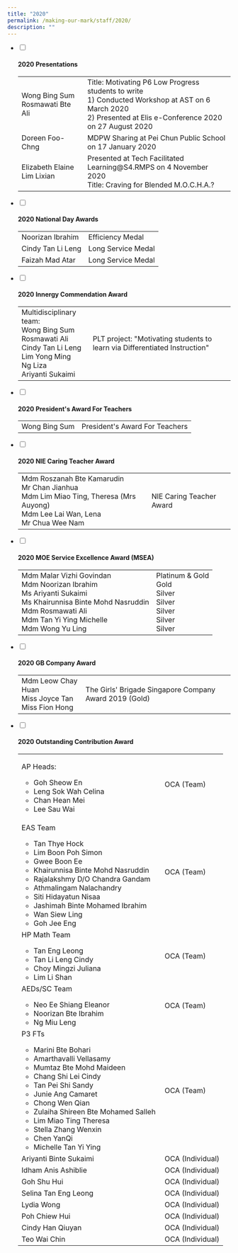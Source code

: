 ```yaml
---
title: "2020"
permalink: /making-our-mark/staff/2020/
description: ""
---
```

<ul class="jekyllcodex_accordion">
<li><input id="accordion1" type="checkbox"> <label for="accordion1"><h4><strong>2020 Presentations</strong></h4></label>
<div>
<table>
<tbody>
<tr>
<td>Wong Bing Sum<br>Rosmawati Bte Ali</td>
<td>Title: Motivating P6 Low Progress students to write<br>1) Conducted Workshop at AST on 6 March 2020<br>2) Presented at Elis e-Conference 2020 on 27 August 2020</td>
</tr>
<tr>
<td>Doreen Foo-Chng&nbsp;</td>
<td>MDPW Sharing at Pei Chun Public School on 17 January 2020</td>
</tr>
<tr>
<td>Elizabeth Elaine Lim Lixian&nbsp;</td>
<td>Presented at Tech Facilitated Learning@S4.RMPS on 4 November 2020<br>Title: Craving for Blended M.O.C.H.A.?</td>
</tr>
</tbody>
</table>
</div>
</li>
<li><input id="accordion2" type="checkbox"> <label for="accordion2"><h4><strong>2020 National Day Awards</strong></h4></label>
<div>
<table>
<tbody>
<tr>
<td>Noorizan Ibrahim</td>
<td>Efficiency Medal</td>
</tr>
<tr>
<td>Cindy Tan Li Leng</td>
<td>Long Service Medal</td>
</tr>
<tr>
<td>Faizah Mad Atar</td>
<td>Long Service Medal</td>
</tr>
</tbody>
</table>
</div>
</li>
<li><input id="accordion3" type="checkbox"> <label for="accordion3"><h4><strong>2020 Innergy Commendation Award</strong></h4></label>
<div>
<table>
<tbody>
<tr>
<td>Multidisciplinary team:<br>Wong Bing Sum<br>Rosmawati Ali<br>Cindy Tan Li Leng<br>Lim Yong Ming<br>Ng Liza<br>Ariyanti Sukaimi</td>
<td>PLT project: "Motivating students to learn via Differentiated Instruction"</td>
</tr>
</tbody>
</table>
</div>
</li>
<li><input id="accordion4" type="checkbox"> <label for="accordion4"><h4><strong>2020 President's Award For Teachers</strong></h4></label>
<div>
<table>
<tbody>
<tr>
<td>Wong Bing Sum</td>
<td>President's Award For Teachers</td>
</tr>
</tbody>
</table>
</div>
</li>
<li><input id="accordion5" type="checkbox"> <label for="accordion5"><h4><strong>2020 NIE Caring Teacher Award</strong></h4></label>
<div>
<table>
<tbody>
<tr>
<td>Mdm Roszanah Bte Kamarudin<br>Mr Chan Jianhua<br>Mdm Lim Miao Ting, Theresa (Mrs Auyong)<br>Mdm Lee Lai Wan, Lena<br>Mr Chua Wee Nam</td>
<td>NIE Caring Teacher Award</td>
</tr>
</tbody>
</table>
</div>
</li>
<li><input id="accordion6" type="checkbox"> <label for="accordion6"><h4><strong>2020 MOE Service Excellence Award (MSEA)</strong></h4></label>
<div>
<table>
<tbody>
<tr>
<td>Mdm Malar Vizhi Govindan<br>Mdm Noorizan Ibrahim<br>Ms Ariyanti Sukaimi<br>Ms Khairunnisa Binte Mohd Nasruddin<br>Mdm Rosmawati Ali<br>Mdm Tan Yi Ying Michelle<br>Mdm Wong Yu Ling&nbsp;</td>
<td>Platinum &amp; Gold<br>Gold<br>Silver<br>Silver<br>Silver<br>Silver<br>Silver</td>
</tr>
</tbody>
</table>
</div>
</li>
<li><input id="accordion7" type="checkbox"> <label for="accordion7"><h4><strong>2020 GB Company Award</strong></h4></label>
<div>
<table>
<tbody>
<tr>
<td>Mdm Leow Chay Huan<br>Miss Joyce Tan<br>Miss Fion Hong</td>
<td>The Girls' Brigade Singapore Company Award 2019 (Gold)</td>
</tr>
</tbody>
</table>
</div>
</li>
<li><input id="accordion8" type="checkbox"> <label for="accordion8"><h4><strong>2020 Outstanding Contribution Award</strong></h4></label>
<div>
<table>
<tbody>
<tr>
<td>
<p>AP Heads:</p>
<ul>
<li>Goh Sheow En</li>
<li>Leng Sok Wah Celina&nbsp;</li>
<li>Chan Hean Mei&nbsp;</li>
<li>Lee Sau Wai</li>
</ul>
</td>
<td>OCA (Team)</td>
</tr>
<tr>
<td>
<p>EAS Team&nbsp;</p>
<ul>
<li>Tan Thye Hock&nbsp;</li>
<li>Lim Boon Poh Simon</li>
<li>Gwee Boon Ee&nbsp;</li>
<li>Khairunnisa Binte Mohd Nasruddin</li>
<li>Rajalakshmy D/O Chandra Gandam</li>
<li>Athmalingam Nalachandry</li>
<li>Siti Hidayatun Nisaa</li>
<li>Jashimah Binte Mohamed Ibrahim</li>
<li>Wan Siew Ling</li>
<li>Goh Jee Eng</li>
</ul>
</td>
<td>OCA (Team)</td>
</tr>
<tr>
<td>HP Math Team<br>
<ul>
<li>Tan Eng Leong</li>
<li>Tan Li Leng Cindy&nbsp;</li>
<li>Choy Mingzi Juliana&nbsp;</li>
<li>Lim Li Shan</li>
</ul>
</td>
<td>OCA (Team)</td>
</tr>
<tr>
<td>AEDs/SC Team<br>
<ul>
<li>Neo Ee Shiang Eleanor</li>
<li>Noorizan Bte Ibrahim</li>
<li>Ng Miu Leng</li>
</ul>
</td>
<td>OCA (Team)</td>
</tr>
<tr>
<td>P3 FTs<br>
<ul>
<li>Marini Bte Bohari&nbsp;</li>
<li>Amarthavalli Vellasamy&nbsp;</li>
<li>Mumtaz Bte Mohd Maideen&nbsp;</li>
<li>Chang Shi Lei Cindy&nbsp;</li>
<li>Tan Pei Shi Sandy&nbsp;</li>
<li>Junie Ang Camaret&nbsp;</li>
<li>Chong Wen Qian&nbsp;</li>
<li>Zulaiha Shireen Bte Mohamed Salleh&nbsp;</li>
<li>Lim Miao Ting Theresa&nbsp;</li>
<li>Stella Zhang Wenxin&nbsp;</li>
<li>Chen YanQi&nbsp;</li>
<li>Michelle Tan Yi Ying</li>
</ul>
</td>
<td>OCA (Team)&nbsp;</td>
</tr>
<tr>
<td>Ariyanti Binte Sukaimi</td>
<td>OCA (Individual)</td>
</tr>
<tr>
<td>Idham Anis Ashiblie</td>
<td>OCA (Individual)</td>
</tr>
<tr>
<td>Goh Shu Hui</td>
<td>OCA (Individual)</td>
</tr>
<tr>
<td>Selina Tan Eng Leong</td>
<td>OCA (Individual)</td>
</tr>
<tr>
<td>Lydia Wong</td>
<td>OCA (Individual)</td>
</tr>
<tr>
<td>Poh Chiew Hui</td>
<td>OCA (Individual)</td>
</tr>
<tr>
<td>Cindy Han Qiuyan</td>
<td>OCA (Individual)</td>
</tr>
<tr>
<td>Teo Wai Chin</td>
<td>OCA (Individual)</td>
</tr>
</tbody>
</table>
</div>
</li>
</ul>